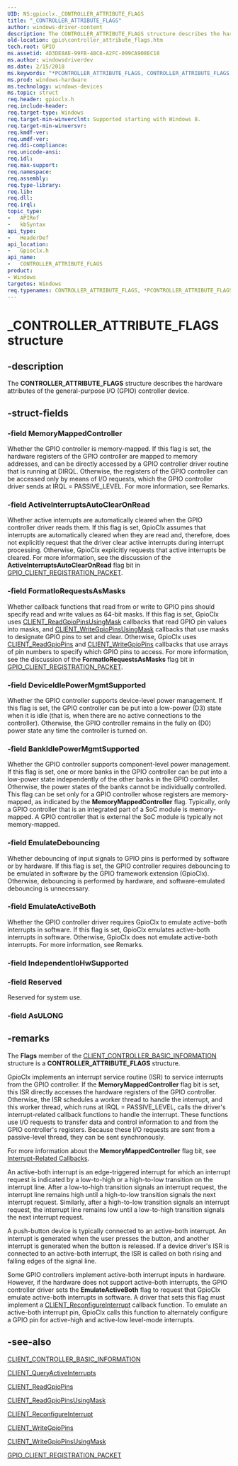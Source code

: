 ```yaml
---
UID: NS:gpioclx._CONTROLLER_ATTRIBUTE_FLAGS
title: "_CONTROLLER_ATTRIBUTE_FLAGS"
author: windows-driver-content
description: The CONTROLLER_ATTRIBUTE_FLAGS structure describes the hardware attributes of the general-purpose I/O (GPIO) controller device.
old-location: gpio\controller_attribute_flags.htm
tech.root: GPIO
ms.assetid: 4D3DE8AE-99FB-48C8-A2FC-099CA908EC18
ms.author: windowsdriverdev
ms.date: 2/15/2018
ms.keywords: "*PCONTROLLER_ATTRIBUTE_FLAGS, CONTROLLER_ATTRIBUTE_FLAGS, CONTROLLER_ATTRIBUTE_FLAGS structure [Parallel Ports], GPIO.controller_attribute_flags, PCONTROLLER_ATTRIBUTE_FLAGS, PCONTROLLER_ATTRIBUTE_FLAGS structure pointer [Parallel Ports], _CONTROLLER_ATTRIBUTE_FLAGS, gpioclx/CONTROLLER_ATTRIBUTE_FLAGS, gpioclx/PCONTROLLER_ATTRIBUTE_FLAGS"
ms.prod: windows-hardware
ms.technology: windows-devices
ms.topic: struct
req.header: gpioclx.h
req.include-header: 
req.target-type: Windows
req.target-min-winverclnt: Supported starting with Windows 8.
req.target-min-winversvr: 
req.kmdf-ver: 
req.umdf-ver: 
req.ddi-compliance: 
req.unicode-ansi: 
req.idl: 
req.max-support: 
req.namespace: 
req.assembly: 
req.type-library: 
req.lib: 
req.dll: 
req.irql: 
topic_type:
-	APIRef
-	kbSyntax
api_type:
-	HeaderDef
api_location:
-	Gpioclx.h
api_name:
-	CONTROLLER_ATTRIBUTE_FLAGS
product:
- Windows
targetos: Windows
req.typenames: CONTROLLER_ATTRIBUTE_FLAGS, *PCONTROLLER_ATTRIBUTE_FLAGS
---
```


# _CONTROLLER_ATTRIBUTE_FLAGS structure


## -description


The <b>CONTROLLER_ATTRIBUTE_FLAGS</b> structure describes the hardware attributes of the general-purpose I/O (GPIO) controller device.


## -struct-fields




### -field MemoryMappedController

Whether the GPIO controller is memory-mapped. If this flag is set, the hardware registers of the GPIO controller are mapped to memory addresses, and can be directly accessed by a GPIO controller driver routine that is running at DIRQL. Otherwise, the registers of the GPIO controller can be accessed only by means of I/O requests, which the GPIO controller driver sends at IRQL = PASSIVE_LEVEL. For more information, see Remarks.


### -field ActiveInterruptsAutoClearOnRead

Whether active interrupts are automatically cleared when the GPIO controller driver reads them. If this flag is set, GpioClx assumes that interrupts are automatically cleared when they are read and, therefore, does not explicitly request that the driver clear active interrupts during interrupt processing. Otherwise, GpioClx explicitly requests that active interrupts be cleared. For more information, see the discussion of the <b>ActiveInterruptsAutoClearOnRead</b> flag bit in <a href="https://msdn.microsoft.com/library/windows/hardware/hh439479">GPIO_CLIENT_REGISTRATION_PACKET</a>.


### -field FormatIoRequestsAsMasks

Whether callback functions that read from or write to GPIO pins should specify read and write values as 64-bit masks. If this flag is set, GpioClx uses <a href="https://msdn.microsoft.com/library/windows/hardware/hh439406">CLIENT_ReadGpioPinsUsingMask</a> callbacks that read GPIO pin values into masks, and <a href="https://msdn.microsoft.com/library/windows/hardware/hh439445">CLIENT_WriteGpioPinsUsingMask</a> callbacks that use masks to designate GPIO pins to set and clear. Otherwise, GpioClx uses <a href="https://msdn.microsoft.com/library/windows/hardware/hh439404">CLIENT_ReadGpioPins</a> and <a href="https://msdn.microsoft.com/library/windows/hardware/hh439439">CLIENT_WriteGpioPins</a> callbacks that use arrays of pin numbers to specify which GPIO pins to access. For more information, see the discussion of the <b>FormatIoRequestsAsMasks</b> flag bit in <a href="https://msdn.microsoft.com/library/windows/hardware/hh439479">GPIO_CLIENT_REGISTRATION_PACKET</a>.


### -field DeviceIdlePowerMgmtSupported

Whether the GPIO controller supports device-level power management. If this flag is set, the GPIO controller can be put into a low-power (D3) state when it is idle (that is, when there are no active connections to the controller). Otherwise, the GPIO controller remains in the fully on (D0) power state any time the controller is turned on.


### -field BankIdlePowerMgmtSupported

Whether the GPIO controller supports component-level power management. If this flag is set, one or more banks in the GPIO controller can be put into a low-power state independently of the other banks in the GPIO controller. Otherwise, the power states of the banks cannot be individually controlled. This flag can be set only for a GPIO controller whose registers are memory-mapped, as indicated by the <b>MemoryMappedController</b> flag. Typically, only a GPIO controller that is an integrated part of a SoC module is memory-mapped. A GPIO controller that is external the SoC module is typically not memory-mapped.


### -field EmulateDebouncing

Whether debouncing of input signals to GPIO pins is performed by software or by hardware. If this flag is set, the GPIO controller requires debouncing to be emulated in software by the GPIO framework extension (GpioClx). Otherwise, debouncing is performed by hardware, and software-emulated debouncing is unnecessary.


### -field EmulateActiveBoth

Whether the GPIO controller driver requires GpioClx to emulate active-both interrupts in software. If this flag is set, GpioClx emulates active-both interrupts in software. Otherwise, GpioClx does not emulate active-both interrupts. For more information, see Remarks.


### -field IndependentIoHwSupported

 


### -field Reserved

Reserved for system use.


### -field AsULONG

 




## -remarks



The <b>Flags</b> member of the <a href="https://msdn.microsoft.com/library/windows/hardware/hh439358">CLIENT_CONTROLLER_BASIC_INFORMATION</a> structure is a <b>CONTROLLER_ATTRIBUTE_FLAGS</b> structure.

GpioClx implements an interrupt service routine (ISR) to service interrupts from the GPIO controller. If the <b>MemoryMappedController</b> flag bit is set, this ISR directly accesses the hardware registers of the GPIO controller. Otherwise, the ISR schedules a worker thread to handle the interrupt, and this worker thread, which runs at IRQL = PASSIVE_LEVEL, calls the driver's interrupt-related callback functions to handle the interrupt. These functions use I/O requests to transfer data and control information to and from the GPIO controller's registers. Because these I/O requests are sent from a passive-level thread, they can be sent synchronously.

For more information about the <b>MemoryMappedController</b> flag bit, see <a href="https://msdn.microsoft.com/638B52A0-CB8D-4A79-B7D1-ED2474E46DAE">Interrupt-Related Callbacks</a>.

An active-both interrupt is an edge-triggered interrupt for which an interrupt request is indicated by a low-to-high or a high-to-low transition on the interrupt line. After a low-to-high transition signals an interrupt request, the interrupt line remains high until a high-to-low transition signals the next interrupt request. Similarly, after a high-to-low transition signals an interrupt request, the interrupt line remains low until a low-to-high transition signals the next interrupt request.

A push-button device is typically connected to an active-both interrupt. An interrupt is generated when the user presses the button, and another interrupt is generated when the button is released. If a device driver's ISR is connected to an active-both interrupt, the ISR is called on both rising and falling edges of the signal line.

Some GPIO controllers implement active-both interrupt inputs in hardware. However, if the hardware does not support active-both interrupts, the GPIO controller driver sets the <b>EmulateActiveBoth</b> flag to request that GpioClx emulate active-both interrupts in software. A driver that sets this flag must implement a <a href="https://msdn.microsoft.com/library/windows/hardware/hh698243">CLIENT_ReconfigureInterrupt</a> callback function. To emulate an active-both interrupt pin, GpioClx calls this function to alternately configure a GPIO pin for active-high and active-low level-mode interrupts.




## -see-also




<a href="https://msdn.microsoft.com/library/windows/hardware/hh439358">CLIENT_CONTROLLER_BASIC_INFORMATION</a>



<a href="https://msdn.microsoft.com/library/windows/hardware/hh439395">CLIENT_QueryActiveInterrupts</a>



<a href="https://msdn.microsoft.com/library/windows/hardware/hh439404">CLIENT_ReadGpioPins</a>



<a href="https://msdn.microsoft.com/library/windows/hardware/hh439406">CLIENT_ReadGpioPinsUsingMask</a>



<a href="https://msdn.microsoft.com/library/windows/hardware/hh698243">CLIENT_ReconfigureInterrupt</a>



<a href="https://msdn.microsoft.com/library/windows/hardware/hh439439">CLIENT_WriteGpioPins</a>



<a href="https://msdn.microsoft.com/library/windows/hardware/hh439445">CLIENT_WriteGpioPinsUsingMask</a>



<a href="https://msdn.microsoft.com/library/windows/hardware/hh439479">GPIO_CLIENT_REGISTRATION_PACKET</a>
 

 

